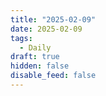 ```yaml
---
title: "2025-02-09"
date: 2025-02-09
tags:
  - Daily
draft: true
hidden: false
disable_feed: false
---
```


